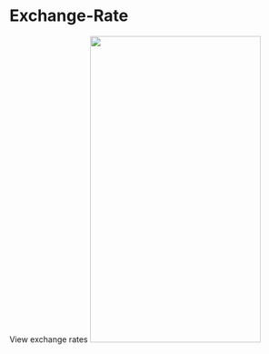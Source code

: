 # Exchange-Rate
View exchange rates
<img src="https://user-images.githubusercontent.com/18110749/233790111-6431fbb2-cbc5-4857-bd14-e2fe61171c41.gif" width="300" height="540"/>
